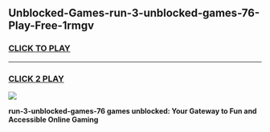 
## Unblocked-Games-run-3-unblocked-games-76-Play-Free-1rmgv
<h3>
<a href="https://premium76.site?title=run-3-unblocked-games-76&ref=20A">CLICK TO PLAY</a></h3>
<hr>

<h3>
<a href="https://premium76.site?title=run-3-unblocked-games-76&ref=20A">CLICK 2 PLAY</a>
  
</h3>

<a href="https://premium76.site?title=run-3-unblocked-games-76&ref=20A"><img src="https://clearcache.store/games.png"></a>


**run-3-unblocked-games-76 games unblocked: Your Gateway to Fun and Accessible Online Gaming**
